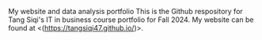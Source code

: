 My website and data analysis portfolio
This is the Github respository for Tang Siqi's IT in business course portfolio for Fall 2024. My website can be found at <(https://tangsiqi47.github.io/)>.
